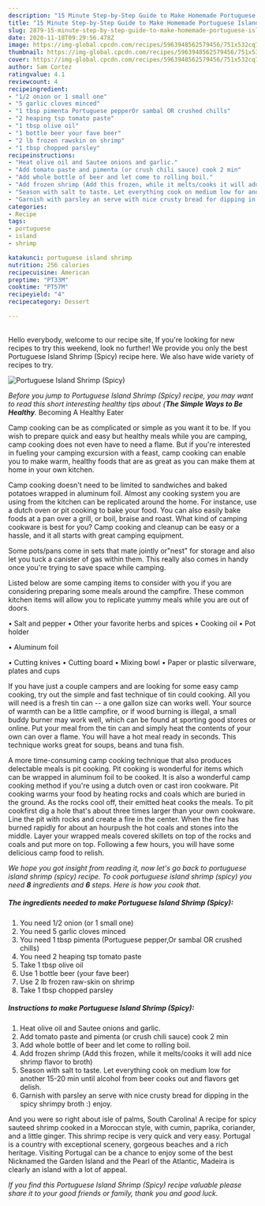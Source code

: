 ```yaml
---
description: "15 Minute Step-by-Step Guide to Make Homemade Portuguese Island Shrimp (Spicy)"
title: "15 Minute Step-by-Step Guide to Make Homemade Portuguese Island Shrimp (Spicy)"
slug: 2879-15-minute-step-by-step-guide-to-make-homemade-portuguese-island-shrimp-spicy
date: 2020-11-18T09:29:56.478Z
image: https://img-global.cpcdn.com/recipes/5963948562579456/751x532cq70/portuguese-island-shrimp-spicy-recipe-main-photo.jpg
thumbnail: https://img-global.cpcdn.com/recipes/5963948562579456/751x532cq70/portuguese-island-shrimp-spicy-recipe-main-photo.jpg
cover: https://img-global.cpcdn.com/recipes/5963948562579456/751x532cq70/portuguese-island-shrimp-spicy-recipe-main-photo.jpg
author: Sam Cortez
ratingvalue: 4.1
reviewcount: 4
recipeingredient:
- "1/2 onion or 1 small one"
- "5 garlic cloves minced"
- "1 tbsp pimenta Portuguese pepperOr sambal OR crushed chills"
- "2 heaping tsp tomato paste"
- "1 tbsp olive oil"
- "1 bottle beer your fave beer"
- "2 lb frozen rawskin on shrimp"
- "1 tbsp chopped parsley"
recipeinstructions:
- "Heat olive oil and Sautee onions and garlic."
- "Add tomato paste and pimenta (or crush chili sauce) cook 2 min"
- "Add whole bottle of beer and let come to rolling boil."
- "Add frozen shrimp (Add this frozen, while it melts/cooks it will add nice shrimp flavor to broth)"
- "Season with salt to taste. Let everything cook on medium low for another 15-20 min until alcohol from beer cooks out and flavors get delish."
- "Garnish with parsley an serve with nice crusty bread for dipping in the spicy shrimpy broth :) enjoy."
categories:
- Recipe
tags:
- portuguese
- island
- shrimp

katakunci: portuguese island shrimp 
nutrition: 256 calories
recipecuisine: American
preptime: "PT33M"
cooktime: "PT57M"
recipeyield: "4"
recipecategory: Dessert

---
```

<br>
Hello everybody, welcome to our recipe site, If you're looking for new recipes to try this weekend, look no further! We provide you only the best Portuguese Island Shrimp (Spicy) recipe here. We also have wide variety of recipes to try.
<br>


![Portuguese Island Shrimp (Spicy)](https://img-global.cpcdn.com/recipes/5963948562579456/751x532cq70/portuguese-island-shrimp-spicy-recipe-main-photo.jpg)

<i>Before you jump to Portuguese Island Shrimp (Spicy) recipe, you may want to read this short interesting healthy tips about {<strong>The Simple Ways to Be Healthy</strong>.</i>
Becoming A Healthy Eater

    
Camp cooking can be as complicated or simple as you want it to be. If you wish to prepare quick and easy but healthy meals while you are camping, camp cooking does not even have to need a flame. But if you're interested in fueling your camping excursion with a feast, camp cooking can enable you to make warm, healthy foods that are as great as you can make them at home in your own kitchen.

Camp cooking doesn't need to be limited to sandwiches and baked potatoes wrapped in aluminum foil.  Almost any cooking system you are using from the kitchen can be replicated around the home. For instance, use a dutch oven or pit cooking to bake your food. You can also easily bake foods at a pan over a grill, or boil, braise and roast. What kind of camping cookware is best for you? Camp cooking and cleanup can be easy or a hassle, and it all starts with great camping equipment.

Some pots/pans come in sets that mate jointly or"nest" for storage and also let you tuck a canister of gas within them. This really also comes in handy once you're trying to save space while camping.

Listed below are some camping items to consider with you if you are considering preparing some meals around the campfire. These common kitchen items will allow you to replicate yummy meals while you are out of doors.

• Salt and pepper
• Other your favorite herbs and spices
• Cooking oil
• Pot holder

• Aluminum foil

• Cutting knives
• Cutting board
• Mixing bowl
• Paper or plastic silverware, plates and cups

If you have just a couple campers and are looking for some easy camp cooking, try out the simple and fast technique of tin could cooking. All you will need is a fresh tin can -- a one gallon size can works well. Your source of warmth can be a little campfire, or if wood burning is illegal, a small buddy burner may work well, which can be found at sporting good stores or online. Put your meal from the tin can and simply heat the contents of your own can over a flame. You will have a hot meal ready in seconds.  This technique works great for soups, beans and tuna fish.

A more time-consuming camp cooking technique that also produces delectable meals is pit cooking. Pit cooking is wonderful for items which can be wrapped in aluminum foil to be cooked.  It is also a wonderful camp cooking method if you're using a dutch oven or cast iron cookware. Pit cooking warms your food by heating rocks and coals which are buried in the ground. As the rocks cool off, their emitted heat cooks the meals. To pit cookfirst dig a hole that's about three times larger than your own cookware. Line the pit with rocks and create a fire in the center. When the fire has burned rapidly for about an hourpush the hot coals and stones into the middle. Layer your wrapped meals covered skillets on top of the rocks and coals and put more on top. Following a few hours, you will have some delicious camp food to relish.


<i>We hope you got insight from reading it, now let's go back to portuguese island shrimp (spicy) recipe. To cook portuguese island shrimp (spicy) you need <strong>8</strong> ingredients and <strong>6</strong> steps. Here is how you cook that.
</i>

##### The ingredients needed to make Portuguese Island Shrimp (Spicy):

1. You need 1/2 onion (or 1 small one)
1. You need 5 garlic cloves minced
1. You need 1 tbsp pimenta (Portuguese pepper,Or sambal OR crushed chills)
1. You need 2 heaping tsp tomato paste
1. Take 1 tbsp olive oil
1. Use 1 bottle beer (your fave beer)
1. Use 2 lb frozen raw-skin on shrimp
1. Take 1 tbsp chopped parsley


##### Instructions to make Portuguese Island Shrimp (Spicy):

1. Heat olive oil and Sautee onions and garlic.
1. Add tomato paste and pimenta (or crush chili sauce) cook 2 min
1. Add whole bottle of beer and let come to rolling boil.
1. Add frozen shrimp (Add this frozen, while it melts/cooks it will add nice shrimp flavor to broth)
1. Season with salt to taste. Let everything cook on medium low for another 15-20 min until alcohol from beer cooks out and flavors get delish.
1. Garnish with parsley an serve with nice crusty bread for dipping in the spicy shrimpy broth :) enjoy.


And you were so right about isle of palms, South Carolina! A recipe for spicy sauteed shrimp cooked in a Moroccan style, with cumin, paprika, coriander, and a little ginger. This shrimp recipe is very quick and very easy. Portugal is a country with exceptional scenery, gorgeous beaches and a rich heritage. Visiting Portugal can be a chance to enjoy some of the best Nicknamed the Garden Island and the Pearl of the Atlantic, Madeira is clearly an island with a lot of appeal. 

<i>If you find this Portuguese Island Shrimp (Spicy) recipe valuable please share it to your good friends or family, thank you and good luck.</i>
